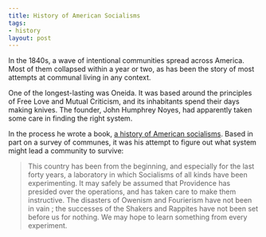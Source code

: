 ```yaml
---
title: History of American Socialisms
tags:
- history
layout: post
---
```




In the 1840s, a wave of intentional communities spread across America. Most of them collapsed within a year or two, as has been the story of most attempts at communal living in any context.

One of the longest-lasting was Oneida. It was based around the principles of Free Love and Mutual Criticism, and its inhabitants spend their days making knives. The founder, John Humphrey Noyes, had apparently taken some care in finding the right system.

In the process he wrote a book, [a history of American socialisms](https://archive.org/details/historyofamerica00). Based in part on a survey of communes, it was his attempt to figure out what system might lead a community to survive:

> This country has been from the beginning, and especially for the last forty years, a laboratory in which Socialisms of all kinds have been experimenting. It may safely be assumed that Providence has presided over the operations, and has taken care to make them instructive. The disasters of Owenism and Fourierism have not been in vain ; the successes of the Shakers and Rappites have not been set before us for nothing. We may hope to learn something from every experiment. 

